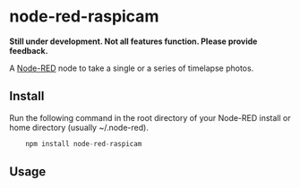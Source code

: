 # node-red-raspicam

__Still under development. Not all features function. Please provide feedback.__

A [Node-RED](http://nodered.org) node to take a single or a series of timelapse photos.

## Install

Run the following command in the root directory of your Node-RED install or home directory (usually ~/.node-red).

``` javascript
    npm install node-red-raspicam
```

## Usage
